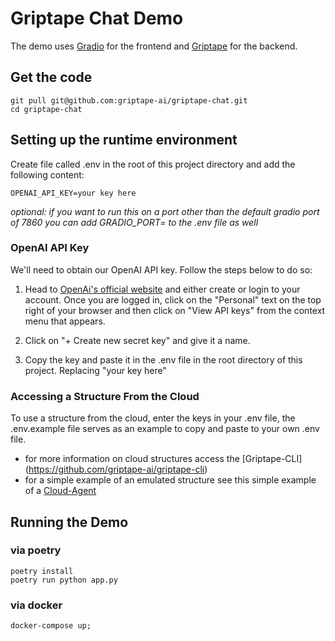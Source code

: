 # Griptape Chat Demo

The demo uses [Gradio](https://www.gradio.app/) for the frontend and [Griptape](https://github.com/griptape-ai/griptape) for the backend.

## Get the code
```shell
git pull git@github.com:griptape-ai/griptape-chat.git
cd griptape-chat
```

## Setting up the runtime environment
Create file called .env in the root of this project directory and add the following content:
 ```shell
 OPENAI_API_KEY=your key here
 ```

*optional: if you want to run this on a port other than the default gradio port of 7860 you  can add 
GRADIO_PORT=<your port here> to the .env file as well*

### OpenAI API Key
We'll need to obtain our OpenAI API key. Follow the steps below to do so:

1. Head to [OpenAi's official website](https://platform.openai.com/) and either create or login to your account.
Once you are logged in, click on the "Personal" text on the top right of your browser and then click on 
"View API keys" from the context menu that appears.

1. Click on "+ Create new secret key" and give it a name.
1. Copy the key and paste it in the .env file in the root directory of this project. Replacing "your key here" 

### Accessing a Structure From the Cloud
To use a structure from the cloud, enter the keys in your .env file, the .env.example file serves as an example to copy and paste to your own .env file. 
- for more information on cloud structures access the [Griptape-CLI] (https://github.com/griptape-ai/griptape-cli)
- for a simple example of an emulated structure see this simple example of a [Cloud-Agent](https://github.com/alvarodls-gp/griptape-gradio-chatbot-structure)

## Running the Demo

### via poetry
```shell
poetry install
poetry run python app.py
```

### via docker

```shell
docker-compose up;
```